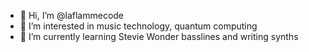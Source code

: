 - 👋 Hi, I’m @laflammecode
- 👀 I’m interested in music technology, quantum computing
- 🌱 I’m currently learning Stevie Wonder basslines and writing synths
<!---
laflammecode/laflammecode is a ✨ special ✨ repository because its `README.md` (this file) appears on your GitHub profile.
You can click the Preview link to take a look at your changes.
--->

